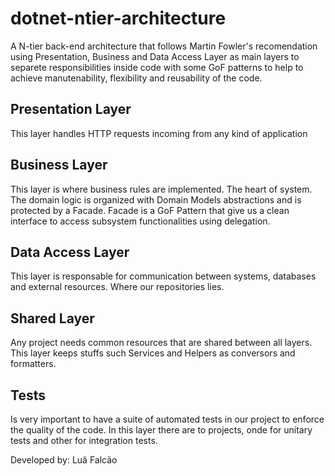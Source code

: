 # dotnet-ntier-architecture
A N-tier back-end architecture that follows Martin Fowler's recomendation using Presentation, Business and Data Access Layer as main layers to separete responsibilities inside code with some GoF patterns to help to achieve manutenability, flexibility and reusability of the code.

## Presentation Layer

This layer handles HTTP requests incoming from any kind of application 

## Business Layer

This layer is where business rules are implemented. The heart of system. The domain logic is organized with Domain Models abstractions and is protected by a Facade. Facade is a GoF Pattern that give us a clean interface to access subsystem functionalities using delegation. 

## Data Access Layer

This layer is responsable for communication between systems, databases and external resources. Where our repositories lies.

## Shared Layer

Any project needs common resources that are shared between all layers. This layer keeps stuffs such Services and Helpers as conversors and formatters.

## Tests

Is very important to have a suite of automated tests in our project to enforce the quality of the code. In this layer there are to projects, onde for unitary tests and other for integration tests.

Developed by: Luã Falcão
